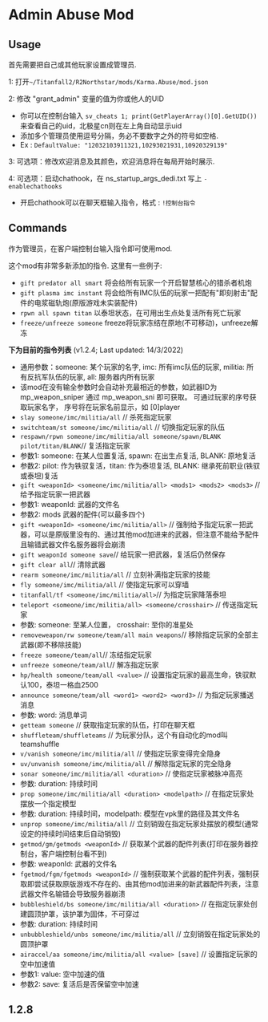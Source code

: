 # Admin Abuse Mod

## Usage

首先需要把自己或其他玩家设置成管理员.

1: 打开`~/Titanfall2/R2Northstar/mods/Karma.Abuse/mod.json`

2: 修改 "grant_admin" 变量的值为你或他人的UID
- 你可以在控制台输入 `sv_cheats 1; print(GetPlayerArray()[0].GetUID())` 来查看自己的uid，北极星cn则在左上角自动显示uid
- 添加多个管理员使用逗号分隔，务必不要数字之外的符号如空格.
- Ex : `DefaultValue: "12032103911321,10293021931,10920329139"`

3: 可选项：修改欢迎消息及其颜色，欢迎消息将在每局开始时展示.

4: 可选项：启动chathook，在 ns_startup_args_dedi.txt 写上 `-enablechathooks`
- 开启chathook可以在聊天框输入指令，格式 : `!控制台指令`

## Commands
作为管理员，在客户端控制台输入指令即可使用mod.

这个mod有非常多新添加的指令. 这里有一些例子:
- `gift predator all smart` 将会给所有玩家一个开启智慧核心的猎杀者机炮
- `gift plasma imc instant` 将会给所有IMC队伍的玩家一把配有"即刻射击"配件的电浆磁轨炮(原版游戏未实装配件)
- `rpwn all spawn titan` 以泰坦状态，在可用出生点处复活所有死亡玩家
- `freeze/unfreeze someone` freeze将玩家冻结在原地(不可移动)，unfreeze解冻

**下为目前的指令列表** (v1.2.4; Last updated: 14/3/2022)
- 通用参数：someone: 某个玩家的名字, imc: 所有imc队伍的玩家, militia: 所有反抗军队伍的玩家, all: 服务器内所有玩家
- 该mod在没有输全参数时会自动补充最相近的参数，如武器ID为mp_weapon_sniper 通过 mp_weapon_sni 即可获取。 可通过玩家的序号获取玩家名字， 序号将在玩家名前显示，如 [0]player
- `slay someone/imc/militia/all` // 杀死指定玩家
- `switchteam/st someone/imc/militia/all` // 切换指定玩家的队伍
- `respawn/rpwn someone/imc/militia/all someone/spawn/BLANK pilot/titan/BLANK`// 复活指定玩家
- 参数1: someone: 在某人位置复活, spawn: 在出生点复活, BLANK: 原地复活
- 参数2: pilot: 作为铁驭复活，titan: 作为泰坦复活, BLANK: 继承死前职业(铁驭或泰坦)复活
- `gift <weaponId> <someone/imc/militia/all> <mods1> <mods2> <mods3>` // 给予指定玩家一把武器
- 参数1: weaponId: 武器的文件名
- 参数2: mods 武器的配件(可以最多四个)
- `gift <weaponId> <someone/imc/militia/all>` // 强制给予指定玩家一把武器，可以是原版里没有的、通过其他mod加进来的武器，但注意不能给予配件且输错武器文件名服务器将会崩溃
- `gift weaponId someone save`// 给玩家一把武器，复活后仍然保存
- `gift clear all`// 清除武器
- `rearm someone/imc/militia/all` // 立刻补满指定玩家的技能
- `fly someone/imc/militia/all` // 使指定玩家可以穿墙
- `titanfall/tf <someone/imc/militia/all>`// 为指定玩家降落泰坦
- `teleport <someone/imc/militia/all> <someone/crosshair>` // 传送指定玩家
- 参数: someone: 至某人位置， crosshair: 至你的准星处
- `removeweapon/rw someone/team/all main weapons`// 移除指定玩家的全部主武器(即不移除技能)
- `freeze someone/team/all`// 冻结指定玩家
- `unfreeze someone/team/all`// 解冻指定玩家
- `hp/health someone/team/all <value>` // 设置指定玩家的最高生命，铁驭默认100，泰坦一格血2500
- `announce someone/team/all <word1> <word2> <word3>` // 为指定玩家播送消息
- 参数: word: 消息单词
- `getteam someone` // 获取指定玩家的队伍，打印在聊天框
- `shuffleteam/shuffleteams` // 为玩家分队，这个有自动化的mod叫teamshuffle
- `v/vanish someone/imc/militia/all` // 使指定玩家变得完全隐身
- `uv/unvanish someone/imc/militia/all` // 解除指定玩家的完全隐身
- `sonar someone/imc/militia/all <duration>` // 使指定玩家被脉冲高亮
- 参数: duration: 持续时间
- `prop someone/imc/militia/all <duration> <modelpath>` // 在指定玩家处摆放一个指定模型
- 参数: duration: 持续时间，modelpath: 模型在vpk里的路径及其文件名
- `unprop someone/imc/militia/all` // 立刻销毁在指定玩家处摆放的模型(通常设定的持续时间结束后自动销毁)
- `getmod/gm/getmods <weaponId>` // 获取某个武器的配件列表(打印在服务器控制台，客户端控制台看不到)
- 参数: weaponId: 武器的文件名
- `fgetmod/fgm/fgetmods <weaponId>` // 强制获取某个武器的配件列表，强制获取即尝试获取原版游戏不存在的、由其他mod加进来的新武器配件列表，注意武器文件名输错会导致服务器崩溃
- `bubbleshield/bs someone/imc/militia/all <duration>` // 在指定玩家处创建圆顶护罩，该护罩为固体，不可穿过
- 参数: duration: 持续时间
- `unbubbleshield/unbs someone/imc/militia/all` // 立刻销毁在指定玩家处的圆顶护罩
- `airaccel/aa someone/imc/militia/all <value> [save]` // 设置指定玩家的空中加速值
- 参数1: value: 空中加速的值
- 参数2: save: 复活后是否保留空中加速

## 1.2.8
